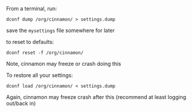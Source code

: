 From a terminal, run:

`dconf dump /org/cinnamon/ > settings.dump`

save the `mysettings` file somewhere for later

to reset to defaults:

`dconf reset -f /org/cinnamon/`

Note, cinnamon may freeze or crash doing this

To restore all your settings:

`dconf load /org/cinnamon/ < settings.dump`

Again, cinnamon may freeze crash after this (recommend at least logging out/back in)
